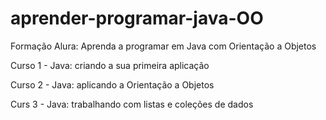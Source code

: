 # aprender-programar-java-OO
Formação Alura: Aprenda a programar em Java com Orientação a Objetos

Curso 1 - Java: criando a sua primeira aplicação

Curso 2 - Java: aplicando a Orientação a Objetos

Curs 3 - Java: trabalhando com listas e coleções de dados
